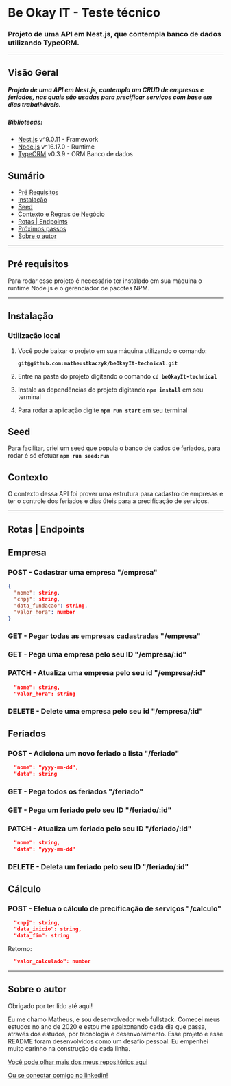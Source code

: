 # Be Okay IT - Teste técnico

### Projeto de uma API em Nest.js, que contempla banco de dados utilizando TypeORM.

---

## Visão Geral

##### Projeto de uma API em Nest.js, contempla um CRUD de empresas e feriados, nas quais são usadas para precificar serviços com base em dias trabalháveis.

##### Bibliotecas:

- [Nest.js](http://nestjs.com/) v^9.0.11 - Framework
- [Node.js](https://nodejs.org) v^16.17.0 - Runtime
- [TypeORM](https://typeorm.io/) v0.3.9 - ORM Banco de dados

## **Sumário**

- [Pré Requisitos](#pré-requisitos)
- [Instalação](#instalação)
- [Seed](#seed)
- [Contexto e Regras de Negócio](#contexto-e-regras-de-negócio)
- [Rotas | Endpoints](#rotas-|-endpoints)
- [Próximos passos](#próximos-passos)
- [Sobre o autor](#sobre-o-autor)

---

## **Pré requisitos**

Para rodar esse projeto é necessário ter instalado em sua máquina o runtime Node.js e o gerenciador de pacotes NPM.

---

## **Instalação**

### Utilização local

1. Você pode baixar o projeto em sua máquina utilizando o comando:

   **`git@github.com:matheustkaczyk/beOkayIt-technical.git`**

2. Entre na pasta do projeto digitando o comando **`cd beOkayIt-technical`**

3. Instale as dependências do projeto digitando **`npm install`** em seu terminal

4. Para rodar a aplicação digite **`npm run start`** em seu terminal

## **Seed**

Para facilitar, criei um seed que popula o banco de dados de feriados, para rodar é só efetuar **`npm run seed:run`**

## **Contexto**
O contexto dessa API foi prover uma estrutura para cadastro de empresas e ter o controle dos feriados e dias úteis para a precificação de serviços.

---

## **Rotas | Endpoints**

## Empresa
### POST - Cadastrar uma empresa "/empresa"
```json
{
  "nome": string,
  "cnpj": string,
  "data_fundacao": string,
  "valor_hora": number
}
```
### GET - Pegar todas as empresas cadastradas "/empresa"

### GET - Pega uma empresa pelo seu ID "/empresa/:id"

### PATCH - Atualiza uma empresa pelo seu id "/empresa/:id"
```json
  "nome": string,
  "valor_hora": string
```

### DELETE - Delete uma empresa pelo seu id "/empresa/:id"

## Feriados
### POST - Adiciona um novo feriado a lista "/feriado"
```json
  "nome": "yyyy-mm-dd",
  "data": string
```

### GET - Pega todos os feriados "/feriado"

### GET - Pega um feriado pelo seu ID "/feriado/:id"

### PATCH - Atualiza um feriado pelo seu ID "/feriado/:id"
```json
  "nome": string,
  "data": "yyyy-mm-dd"
```

### DELETE - Deleta um feriado pelo seu ID "/feriado/:id"

## Cálculo
### POST - Efetua o cálculo de precificação de serviços "/calculo"
```json
  "cnpj": string,
  "data_inicio": string,
  "data_fim": string
```
Retorno:
```json
  "valor_calculado": number
```

---
## **Sobre o autor**

Obrigado por ter lido até aqui!

Eu me chamo Matheus, e sou desenvolvedor web fullstack. Comecei meus estudos no ano de 2020 e estou me apaixonando cada dia que passa, através dos estudos, por tecnologia e desenvolvimento. Esse projeto e esse README foram desenvolvidos como um desafio pessoal. Eu empenhei muito carinho na construção de cada linha.

[Você pode olhar mais dos meus repositórios aqui](https://github.com/matheustkaczyk)

[Ou se conectar comigo no linkedin!](https://www.linkedin.com/in/matheustkaczykribeiro/)
